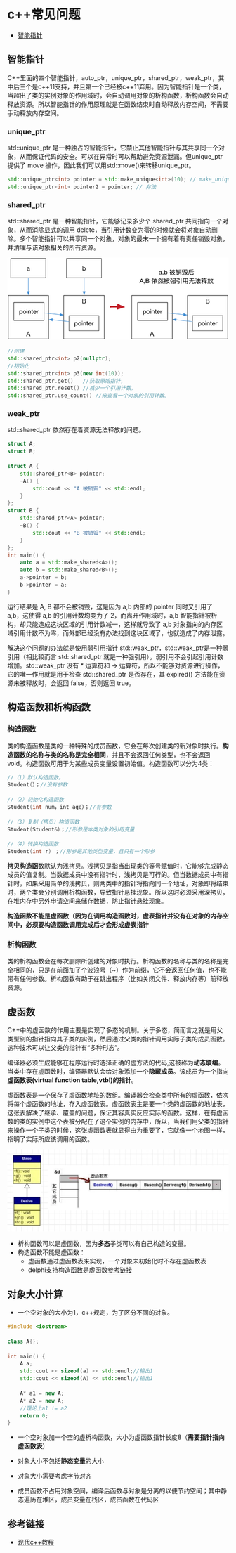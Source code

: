 # c++常见问题

<!-- GFM-TOC -->
* [智能指针](#智能指针)  
<!-- GFM-TOC -->

## 智能指针
C++里面的四个智能指针，auto_ptr，unique_ptr，shared_ptr，weak_ptr，其中后三个是c++11支持，并且第一个已经被c++11弃用。因为智能指针是一个类，当超出了类的实例对象的作用域时，会自动调用对象的析构函数，析构函数会自动释放资源。所以智能指针的作用原理就是在函数结束时自动释放内存空间，不需要手动释放内存空间。

### unique_ptr
std::unique_ptr 是一种独占的智能指针，它禁止其他智能指针与其共享同一个对象，从而保证代码的安全。可以在异常时可以帮助避免资源泄漏。但unique_ptr提供了 move 操作，因此我们可以用std::move()来转移unique_ptr。
```c++
std::unique_ptr<int> pointer = std::make_unique<int>(10); // make_unique 从 C++14 引入
std::unique_ptr<int> pointer2 = pointer; // 非法
```


### shared_ptr
std::shared_ptr 是一种智能指针，它能够记录多少个 shared_ptr 共同指向一个对象，从而消除显式的调用 delete，当引用计数变为零的时候就会将对象自动删除。多个智能指针可以共享同一个对象，对象的最末一个拥有着有责任销毁对象，并清理与该对象相关的所有资源。

![shared_ptr](./pics/shared_ptr.png)
```c++
//创建
std::shared_ptr<int> p2(nullptr);
//初始化
std::shared_ptr<int> p3(new int(10));
std::shared_ptr.get()   //获取原始指针，
std::shared_ptr.reset() //减少一个引用计数， 
std::shared_ptr.use_count() //来查看一个对象的引用计数。

```

### weak_ptr
std::shared_ptr 依然存在着资源无法释放的问题。

```c++
struct A;
struct B;

struct A {
    std::shared_ptr<B> pointer;
    ~A() {
        std::cout << "A 被销毁" << std::endl;
    }
};
struct B {
    std::shared_ptr<A> pointer;
    ~B() {
        std::cout << "B 被销毁" << std::endl;
    }
};
int main() {
    auto a = std::make_shared<A>();
    auto b = std::make_shared<B>();
    a->pointer = b;
    b->pointer = a;
}

```
运行结果是 A, B 都不会被销毁，这是因为 a,b 内部的 pointer 同时又引用了 a,b，这使得 a,b 的引用计数均变为了 2，而离开作用域时，a,b 智能指针被析构，却只能造成这块区域的引用计数减一，这样就导致了 a,b 对象指向的内存区域引用计数不为零，而外部已经没有办法找到这块区域了，也就造成了内存泄露。

解决这个问题的办法就是使用弱引用指针 std::weak_ptr，std::weak_ptr是一种弱引用（相比较而言 std::shared_ptr 就是一种强引用）。弱引用不会引起引用计数增加。std::weak_ptr 没有 * 运算符和 -> 运算符，所以不能够对资源进行操作，它的唯一作用就是用于检查 std::shared_ptr 是否存在，其 expired() 方法能在资源未被释放时，会返回 false，否则返回 true。

## 构造函数和析构函数

### 构造函数 
类的构造函数是类的一种特殊的成员函数，它会在每次创建类的新对象时执行。**构造函数的名称与类的名称是完全相同**，并且不会返回任何类型，也不会返回 void。构造函数可用于为某些成员变量设置初始值。构造函数可以分为4类：

```c++
//（1）默认构造函数。
Student(）；//没有参数

//（2）初始化构造函数
Student(int num，int age）；//有参数

//（3）复制（拷贝）构造函数
Student(Student&）；//形参是本类对象的引用变量

//（4）转换构造函数
Student(int r) ；//形参是其他类型变量，且只有一个形参
```

**拷贝构造函**数默认为浅拷贝。浅拷贝是指当出现类的等号赋值时，它能够完成静态成员的值复制。当数据成员中没有指针时，浅拷贝是可行的。但当数据成员中有指针时，如果采用简单的浅拷贝，则两类中的指针将指向同一个地址，对象即将结束时，两个类会分别调用析构函数，导致指针悬挂现象。所以这时必须采用深拷贝，在堆内存中另外申请空间来储存数据，防止指针悬挂现象。

**构造函数不能是虚函数（因为在调用构造函数时，虚表指针并没有在对象的内存空间中，必须要构造函数调用完成后才会形成虚表指针**

### 析构函数
类的析构函数会在每次删除所创建的对象时执行。析构函数的名称与类的名称是完全相同的，只是在前面加了个波浪号（~）作为前缀，它不会返回任何值，也不能带有任何参数。析构函数有助于在跳出程序（比如关闭文件、释放内存等）前释放资源。

## 虚函数
C++中的虚函数的作用主要是实现了多态的机制。关于多态，简而言之就是用父类型别的指针指向其子类的实例，然后通过父类的指针调用实际子类的成员函数。这种技术可以让父类的指针有“多种形态”。

编译器必须生成能够在程序运行时选择正确的虚方法的代码,这被称为**动态联编**。当类中存在虚函数时，编译器默认会给对象添加一个**隐藏成员**。该成员为一个指向**虚函数表(virtual function table,vtbl)的指针**。

虚函数表是一个保存了虚函数地址的数组。编译器会检查类中所有的虚函数，依次将每个虚函数的地址，存入虚函数表。虚函数表主是要一个类的虚函数的地址表，这张表解决了继承、覆盖的问题，保证其容真实反应实际的函数。这样，在有虚函数的类的实例中这个表被分配在了这个实例的内存中，所以，当我们用父类的指针来操作一个子类的时候，这张虚函数表就显得由为重要了，它就像一个地图一样，指明了实际所应该调用的函数。

![shared_ptr](./pics/虚函数.webp)


* 析构函数可以是虚函数，因为**多态**子类可以有自己构造的变量。
* 构造函数不能是虚函数：
    * 虚函数通过虚函数表来实现，一个对象未初始化时不存在虚函数表
    * delphi支持构造函数是虚函数[参考链接](https://www.zhihu.com/question/35632207)

## 对象大小计算
* 一个空对象的大小为1，c++规定，为了区分不同的对象。
```c++
#include <iostream>

class A{};

int main() {
    A a;
    std::cout << sizeof(a) << std::endl;//输出1
    std::cout << sizeof(A) << std::endl;//输出1

    A* a1 = new A;
    A* a2 = new A;
    //理论上a1 != a2 
    return 0;
}
```

* 一个空对象加一个空的虚析构函数，大小为虚函数指针长度8（**需要指针指向虚函数表**）

* 对象大小不包括**静态变量**的大小

* 对象大小需要考虑字节对齐

* 成员函数不占用对象空间，编译后函数与对象是分离的以便节约空间；其中静态遍历在堆区，成员变量在栈区，成员函数在代码区

## 参考链接

* [现代c++教程](https://changkun.de/modern-cpp/zh-cn/05-pointers/index.html#5-4-std-weak-ptr)